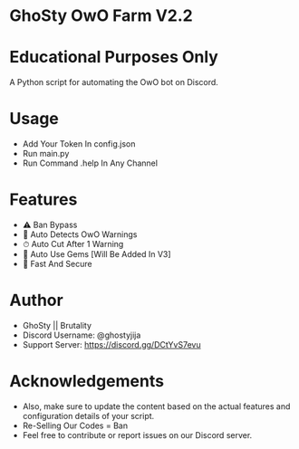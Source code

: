 # GhoSty OwO Farm V2.2
# Educational Purposes Only

A Python script for automating the OwO bot on Discord.

# Usage 
- Add Your Token In config.json
- Run main.py
- Run Command .help In Any Channel

# Features
- ⚠ Ban Bypass
- 🚨 Auto Detects OwO Warnings
- ⏱ Auto Cut After 1 Warning
- 💎 Auto Use Gems [Will Be Added In V3]
- 🏹 Fast And Secure

# Author
- GhoSty || Brutality 
- Discord Username: @ghostyjija
- Support Server: https://discord.gg/DCtYvS7evu

# Acknowledgements
- Also, make sure to update the content based on the actual features and configuration details of your script.
- Re-Selling Our Codes = Ban
- Feel free to contribute or report issues on our Discord server.

